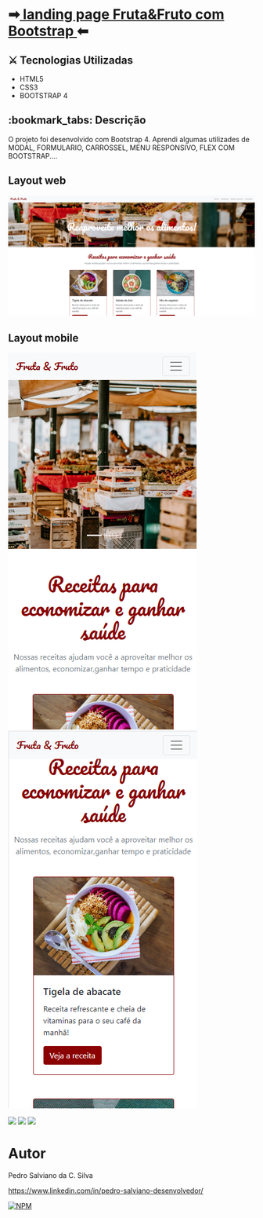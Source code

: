 
<h1>
➡<a href="https://pe-salviano.github.io/landingpage-bootstrap/"> landing page Fruta&Fruto com Bootstrap </a>
⬅</h1>


<h2>⚔ Tecnologias Utilizadas</h2>

<div style="display: inline_block">

- HTML5
- CSS3
- BOOTSTRAP 4
  
</div>

<h2>:bookmark_tabs: Descrição</h2>
<p>O projeto foi desenvolvido com Bootstrap 4. Aprendi algumas utilizades de MODAL, FORMULARIO, CARROSSEL, MENU RESPONSIVO, FLEX COM BOOTSTRAP....</p>

## Layout web
![Web 1](https://github.com/pe-salviano/landingpage-bootstrap/blob/main/projeto-base/src/img/layout-web1.png)

## Layout mobile
![Mobile 1](https://github.com/pe-salviano/landingpage-bootstrap/blob/main/projeto-base/src/img/layout-mobile1.png)
![Mobile 1](https://github.com/pe-salviano/landingpage-bootstrap/blob/main/projeto-base/src/img/layout-mobile2.png)


<div style="display: inline_block">
  
<a href = "mailto:pedro.salviano.cs@gmail.com" target="_blank"><img src="https://img.shields.io/badge/-Gmail-%23333?style=for-the-badge&logo=gmail&logoColor=white"></a>
<a href="https://www.linkedin.com/in/pedro-salviano-857917116/"><img src="https://img.shields.io/badge/-LinkedIn-%230077B5?style=for-the-badge&logo=linkedin&logoColor=white" target="_blank"></a>
<a href="https://pe-salviano.github.io/portifolio_pedro/" target="_blank"><img src="https://img.shields.io/badge/-Portf%C3%B3lio-brown?style=for-the-badge&logo=true"></a>
  
</div>



# Autor

Pedro Salviano da C. Silva

https://www.linkedin.com/in/pedro-salviano-desenvolvedor/

[![NPM](https://img.shields.io/npm/l/react)](https://github.com/pe-salviano/portifolio_pedro/blob/main/LICENSE) 

